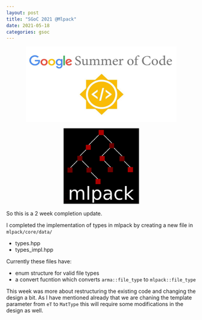 ```yaml
---
layout: post
title: "SGoC 2021 @Mlpack"
date: 2021-05-18
categories: gsoc
---
```


<p align="center">
  <img src="/images/gsoc-logo.png" width=400 height=200>
</p>
<p align="center">
  <img src="/images/mlpack-logo.png">
</p>

So this is a 2 week completion update. 

I completed the implementation of types in mlpack by creating a new file in `mlpack/core/data/`
* types.hpp
* types_impl.hpp

Currently these files have:
* enum structure for valid file types
* a convert fucntion which converts `arma::file_type` to `mlpack::file_type`

This week was more about restructuring the existing code and changing the design a bit. As I have mentioned already that we are chaning the template parameter from `eT` to `MatType` this will require some modifications in the design as well.


